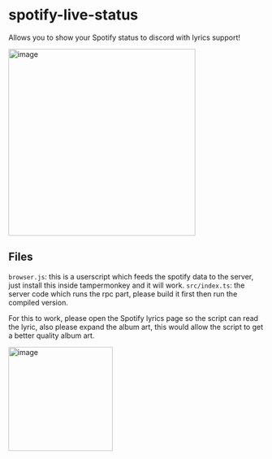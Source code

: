 # spotify-live-status

Allows you to show your Spotify status to discord with lyrics support!

<img width="368" alt="image" src="https://user-images.githubusercontent.com/51315646/229553964-144c10dd-0dcb-4c28-92e3-c4d18a2b3b0d.png">

## Files

`browser.js`: this is a userscript which feeds the spotify data to the server, just install this inside tampermonkey and it will work.
`src/index.ts`: the server code which runs the rpc part, please build it first then run the compiled version.

For this to work, please open the Spotify lyrics page so the script can read the lyric, also please expand the album art, this would allow the script to get a better quality album art.

<img width="205" alt="image" src="https://user-images.githubusercontent.com/51315646/229554905-24b342ca-46b4-4b47-bb38-5c389395a262.png">
